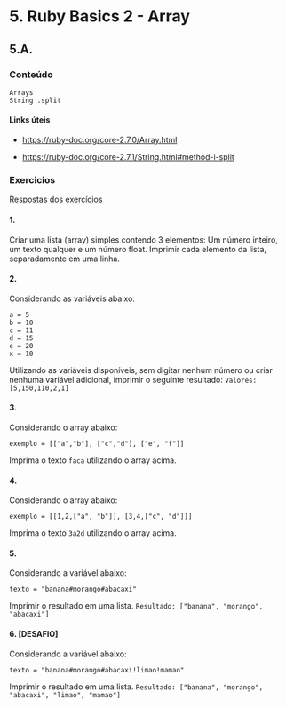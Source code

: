 # 5. Ruby Basics 2 - Array

## 5.A.

### Conteúdo

```
Arrays
String .split
```

#### Links úteis

- https://ruby-doc.org/core-2.7.0/Array.html

- https://ruby-doc.org/core-2.7.1/String.html#method-i-split

### Exercicios

[Respostas dos exercícios](5.B.md)

#### 1.
Criar uma lista (array) simples contendo 3 elementos: Um número inteiro, um texto qualquer e um número float.
Imprimir cada elemento da lista, separadamente em uma linha.

#### 2.
Considerando as variáveis abaixo:
```
a = 5
b = 10
c = 11
d = 15
e = 20
x = 10
```
Utilizando as variáveis disponíveis, sem digitar nenhum número ou criar nenhuma variável adicional, imprimir o seguinte resultado: `Valores: [5,150,110,2,1]`

#### 3.
Considerando o array abaixo:
```
exemplo = [["a","b"], ["c","d"], ["e", "f"]]
```
Imprima o texto `faca` utilizando o array acima.

#### 4.
Considerando o array abaixo:
```
exemplo = [[1,2,["a", "b"]], [3,4,["c", "d"]]]
```
Imprima o texto `3a2d` utilizando o array acima.

#### 5.
Considerando a variável abaixo:
```
texto = "banana#morango#abacaxi"
```
Imprimir o resultado em uma lista.
`Resultado: ["banana", "morango", "abacaxi"]`

#### 6. [DESAFIO]
Considerando a variável abaixo:
```
texto = "banana#morango#abacaxi!limao!mamao"
```
Imprimir o resultado em uma lista.
`Resultado: ["banana", "morango", "abacaxi", "limao", "mamao"]`
